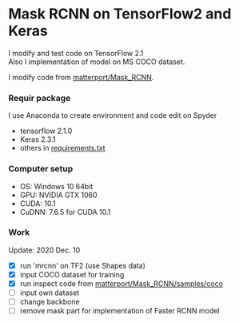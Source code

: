 # Mask RCNN on TensorFlow2 and Keras

I modify and test code on TensorFlow 2.1 <br>
Also I implementation of model on MS COCO dataset.

I modify code from [matterport/Mask_RCNN](https://github.com/matterport/Mask_RCNN).

### Requir package
I use Anaconda to create environment and code edit on Spyder
* tensorflow 2.1.0
* Keras 2.3.1
* others in [requirements.txt](https://github.com/jacky10001/Mask_RCNN-tf2/blob/main/requirements.txt)

### Computer setup
* OS: Windows 10 64bit
* GPU: NVIDIA GTX 1060
* CUDA: 10.1
* CuDNN: 7.6.5 for CUDA 10.1
### Work
Update: 2020 Dec. 10
- [X] run 'mrcnn'  on TF2 (use Shapes data)
- [X] input COCO dataset for training
- [X] run inspect code from [matterport/Mask_RCNN/samples/coco](https://github.com/matterport/Mask_RCNN/tree/master/samples/coco)
- [ ] input own dataset
- [ ] change backbone
- [ ] remove mask part for implementation of Faster RCNN model
